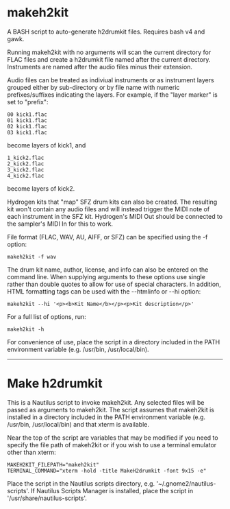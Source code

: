makeh2kit
=========

A BASH script to auto-generate h2drumkit files.
Requires bash v4 and gawk.

Running makeh2kit with no arguments will scan the current directory for FLAC files and create a h2drumkit file named after the current directory. 
Instruments are named after the audio files minus their extension.

Audio files can be treated as indiviual instruments or as instrument layers grouped either by sub-directory or by file name with numeric prefixes/suffixes indicating the layers.
For example, if the "layer marker" is set to "prefix":

    00 kick1.flac
    01 kick1.flac
    02 kick1.flac
    03 kick1.flac

become layers of kick1, and

    1_kick2.flac
    2_kick2.flac
    3_kick2.flac
    4_kick2.flac

become layers of kick2.

Hydrogen kits that "map" SFZ drum kits can also be created. The resulting kit won't contain any audio files and will instead trigger the MIDI note of each instrument in the SFZ kit. Hydrogen's MIDI Out should be connected to the sampler's MIDI In for this to work.

File format (FLAC, WAV, AU, AIFF, or SFZ) can be specified using the -f option:

    makeh2kit -f wav

The drum kit name, author, license, and info can also be entered on the command line. When supplying arguments to these options use single rather than double quotes to allow for use of special characters. In addition, HTML formatting tags can be used with the --htmlinfo or --hi option:

    makeh2kit --hi '<p><b>Kit Name</b></p><p>Kit description</p>'

For a full list of options, run:

    makeh2kit -h

For convenience of use, place the script in a directory included in the PATH environment variable (e.g. /usr/bin, /usr/local/bin).
___

Make h2drumkit
==============

This is a Nautilus script to invoke makeh2kit. Any selected files will be passed as arguments to makeh2kit.
The script assumes that makeh2kit is installed in a directory included in the PATH environment variable (e.g. /usr/bin, /usr/local/bin) and that xterm is available.

Near the top of the script are variables that may be modified if you need to specify the file path of makeh2kit or if you wish to use a terminal emulator other than xterm:

    MAKEH2KIT_FILEPATH="makeh2kit"
    TERMINAL_COMMAND="xterm -hold -title MakeH2drumkit -font 9x15 -e"

Place the script in the Nautilus scripts directory, e.g. '~/.gnome2/nautilus-scripts'. If Nautilus Scripts Manager is installed, place the script in '/usr/share/nautilus-scripts'.
